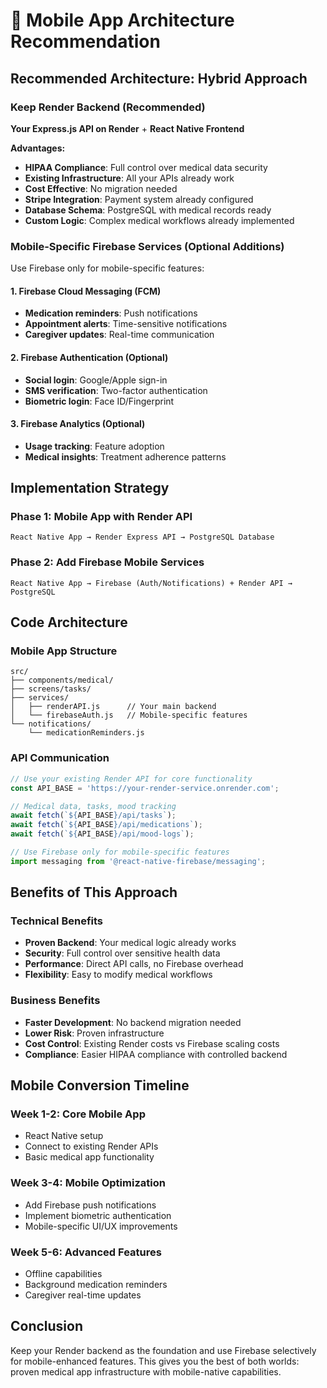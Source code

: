 # 📱 Mobile App Architecture Recommendation

## Recommended Architecture: Hybrid Approach

### Keep Render Backend (Recommended)
**Your Express.js API on Render** + **React Native Frontend**

**Advantages:**
- **HIPAA Compliance**: Full control over medical data security
- **Existing Infrastructure**: All your APIs already work
- **Cost Effective**: No migration needed
- **Stripe Integration**: Payment system already configured
- **Database Schema**: PostgreSQL with medical records ready
- **Custom Logic**: Complex medical workflows already implemented

### Mobile-Specific Firebase Services (Optional Additions)
Use Firebase only for mobile-specific features:

#### 1. Firebase Cloud Messaging (FCM)
- **Medication reminders**: Push notifications
- **Appointment alerts**: Time-sensitive notifications
- **Caregiver updates**: Real-time communication

#### 2. Firebase Authentication (Optional)
- **Social login**: Google/Apple sign-in
- **SMS verification**: Two-factor authentication
- **Biometric login**: Face ID/Fingerprint

#### 3. Firebase Analytics (Optional)
- **Usage tracking**: Feature adoption
- **Medical insights**: Treatment adherence patterns

## Implementation Strategy

### Phase 1: Mobile App with Render API
```
React Native App → Render Express API → PostgreSQL Database
```

### Phase 2: Add Firebase Mobile Services
```
React Native App → Firebase (Auth/Notifications) + Render API → PostgreSQL
```

## Code Architecture

### Mobile App Structure
```
src/
├── components/medical/
├── screens/tasks/
├── services/
│   ├── renderAPI.js      // Your main backend
│   └── firebaseAuth.js   // Mobile-specific features
└── notifications/
    └── medicationReminders.js
```

### API Communication
```javascript
// Use your existing Render API for core functionality
const API_BASE = 'https://your-render-service.onrender.com';

// Medical data, tasks, mood tracking
await fetch(`${API_BASE}/api/tasks`);
await fetch(`${API_BASE}/api/medications`);
await fetch(`${API_BASE}/api/mood-logs`);

// Use Firebase only for mobile-specific features
import messaging from '@react-native-firebase/messaging';
```

## Benefits of This Approach

### Technical Benefits
- **Proven Backend**: Your medical logic already works
- **Security**: Full control over sensitive health data
- **Performance**: Direct API calls, no Firebase overhead
- **Flexibility**: Easy to modify medical workflows

### Business Benefits
- **Faster Development**: No backend migration needed
- **Lower Risk**: Proven infrastructure
- **Cost Control**: Existing Render costs vs Firebase scaling costs
- **Compliance**: Easier HIPAA compliance with controlled backend

## Mobile Conversion Timeline

### Week 1-2: Core Mobile App
- React Native setup
- Connect to existing Render APIs
- Basic medical app functionality

### Week 3-4: Mobile Optimization
- Add Firebase push notifications
- Implement biometric authentication
- Mobile-specific UI/UX improvements

### Week 5-6: Advanced Features
- Offline capabilities
- Background medication reminders
- Caregiver real-time updates

## Conclusion
Keep your Render backend as the foundation and use Firebase selectively for mobile-enhanced features. This gives you the best of both worlds: proven medical app infrastructure with mobile-native capabilities.
